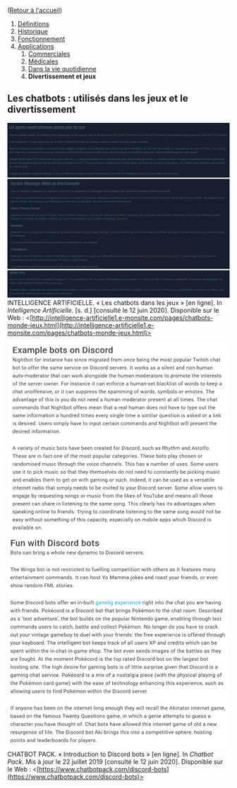 ([Retour à l'accueil](https://sylviehannon.github.io/chatbot/))
1. [Définitions](definitions.md)
2. [Historique](historique.md)
3. [Fonctionnement](fonctionnement.md)
4. [Applications](applications.md)
      1. [Commerciales](acommerciales.md)
      2. [Médicales](amedicales.md)
      3. [Dans la vie quotidienne](aquoti.md)
      4. **Divertissement et jeux**

## Les chatbots : utilisés dans les jeux et le divertissement

[![Image](lesimages/Jeu1.png)](http://intelligence-artificielle1.e-monsite.com/pages/chatbots-monde-jeux.html)
[![Image](lesimages/Jeu2.png)](http://intelligence-artificielle1.e-monsite.com/pages/chatbots-monde-jeux.html)
[![Image](lesimages/Jeu3.png)](http://intelligence-artificielle1.e-monsite.com/pages/chatbots-monde-jeux.html)
INTELLIGENCE ARTIFICIELLE. « Les chatbots dans les jeux » [en ligne]. In *Intelligence Artificielle*. [s. d.] [consulté le 12 juin 2020]. Disponible sur le Web : <[http://intelligence-artificielle1.e-monsite.com/pages/chatbots-monde-jeux.html](http://intelligence-artificielle1.e-monsite.com/pages/chatbots-monde-jeux.html)>

[![Image](lesimages/Disco1.png)](https://www.chatbotpack.com/discord-bots)
[![Image](lesimages/Disco2.png)](https://www.chatbotpack.com/discord-bots)
CHATBOT PACK. « Introduction to Discord bots » [en ligne]. In *Chatbot Pack*. Mis à jour le 22 juillet 2019 [consulté le 12 juin 2020]. Disponible sur le Web : <[https://www.chatbotpack.com/discord-bots](https://www.chatbotpack.com/discord-bots)>
